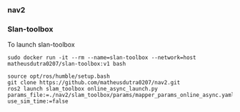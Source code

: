 ### nav2


### Slan-toolbox

To launch slan-toolbox

```
sudo docker run -it --rm --name=slan-toolbox --network=host matheusdutra0207/slan-toolbox:v1 bash
```

```
source opt/ros/humble/setup.bash
git clone https://github.com/matheusdutra0207/nav2.git
ros2 launch slam_toolbox online_async_launch.py params_file:=./nav2/slam_toolbox/params/mapper_params_online_async.yaml use_sim_time:=false

```
